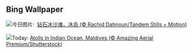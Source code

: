 ## Bing Wallpaper
![](https://www.bing.com/th?id=OHR.IcelandBeach_ZH-CN1632329693_UHD.jpg&w=1000)今日图片: &nbsp;[钻石冰沙滩，冰岛 (© Rachid Dahnoun/Tandem Stills + Motion)](https://www.bing.com/th?id=OHR.IcelandBeach_ZH-CN1632329693_UHD.jpg)
<br><br/>
![](https://www.bing.com/th?id=OHR.MaldivesAtolls_EN-US2498947967_UHD.jpg&w=1000)Today: [Atolls in Indian Ocean, Maldives (© Amazing Aerial Premium/Shutterstock)](https://www.bing.com/th?id=OHR.MaldivesAtolls_EN-US2498947967_UHD.jpg)
<br><br/>
